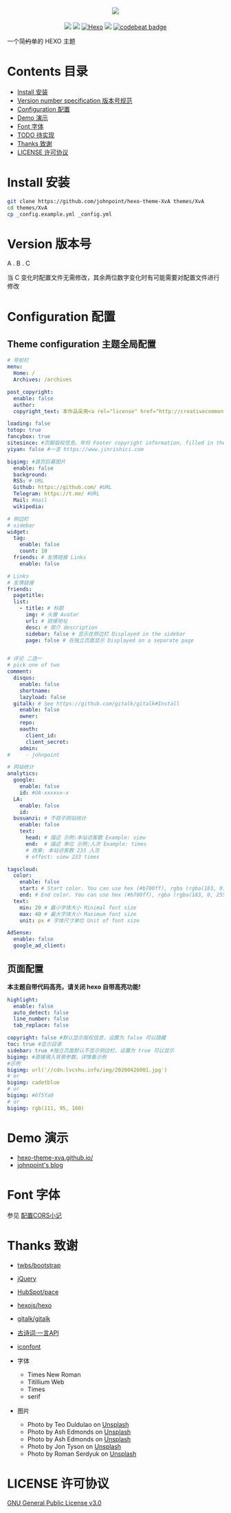 # <div align="center"><img src="https://raw.githubusercontent.com/johnpoint/hexo-theme-XvA/master/logo.png"></img></div>
<p align="center">
<img src="https://img.shields.io/badge/Version-3.7.1-green">
<img src="https://img.shields.io/github/license/johnpoint/hexo-theme-XvA">
<a href="https://hexo.io" target="_blank"><img alt="Hexo" src="https://img.shields.io/badge/hexo-4.0%2B-green"/></a>
<img src="https://travis-ci.org/johnpoint/hexo-theme-XvA.svg?branch=master">
<a href="https://codebeat.co/projects/github-com-johnpoint-hexo-theme-xva-master"><img alt="codebeat badge" src="https://codebeat.co/badges/4ff53f5f-f14a-4c02-b359-f70508088cef" /></a>
</p>

一个简~~约~~单的 HEXO 主题

# Contents 目录

- [Install 安装](#Install-安装)
- [Version number specification 版本号规范](#Version-number-specification-版本号规范)
- [Configuration 配置](#Configuration-配置)
- [Demo 演示](#Demo-演示)
- [Font 字体](#Font-字体)
- [TODO 待实现](#TODO-计划)
- [Thanks 致谢](#Thanks-致谢)
- [LICENSE 许可协议](#LICENSE-许可协议)

# Install 安装

```bash
git clone https://github.com/johnpoint/hexo-theme-XvA themes/XvA
cd themes/XvA
cp _config.example.yml _config.yml
```

# Version 版本号

A . B . C

当 C 变化时配置文件无需修改，其余两位数字变化时有可能需要对配置文件进行修改

# Configuration 配置

## Theme configuration 主题全局配置

```yml
# 导航栏
menu:
  Home: /
  Archives: /archives

post_copyright:
  enable: false
  author: 
  copyright_text: 本作品采用<a rel="license" href="http://creativecommons.org/licenses/by-sa/4.0/">知识共享署名-相同方式共享 4.0 国际许可协议</a>进行许可。

loading: false
totop: true
fancybox: true
sitesince: #页脚版权信息，年份 Footer copyright information, filled in the year
yiyan: false #一言 https://www.jinrishici.com

bigimg: #首页巨幕图片
  enable: false
  background: 
  RSS: # URL
  Github: https://github.com/ #URL
  Telegram: https://t.me/ #URL
  Mail: #mail
  wikipedia: 

# 侧边栏
# sidebar
widget:
  tag:
    enable: false
    count: 10
  friends: # 友情链接 Links
    enable: false

# Links
# 友情链接
friends:
  pagetitle:
  list:
    - title: # 标题
      img: # 头像 Avatar
      url: # 链接地址
      desc: # 简介 description
      sidebar: false # 显示在侧边栏 Displayed in the sidebar
      page: false # 在独立页面显示 Displayed on a separate page


# 评论 二选一
# pick one of two
comment:
  disqus:
    enable: false
    shortname: 
    lazyload: false
  gitalk: # See https://github.com/gitalk/gitalk#Install
    enable: false
    owner:
    repo:
    oauth:
      client_id:
      client_secret:
    admin:
#     - johnpoint

# 网站统计
analytics:
  google:
    enable: false
    id: #UA-xxxxxx-x
  LA:
    enable: false
    id: 
  busuanzi: # 不蒜子网站统计
    enable: false
    text:
      head: # 描述 示例:本站访客数 Example: view
      end:  # 描述 单位 示例:人次 Example: times
      # 效果: 本站访客数 233 人次
      # effect: view 233 times

tagscloud:
  color:
    enable: false
    start: # Start color. You can use hex (#b700ff), rgba (rgba(183, 0, 255, 1)), hsla (hsla(283, 100%, 50%, 1)) or color keywords. This option only works when color is true.
    end: # End color. You can use hex (#b700ff), rgba (rgba(183, 0, 255, 1)), hsla (hsla(283, 100%, 50%, 1)) or color keywords. This option only works when color is true.
  text:
    min: 20 # 最小字体大小 Minimal font size
    max: 40 # 最大字体大小 Maximum font size
    unit: px # 字体尺寸单位 Unit of font size

AdSense:
  enable: false
  google_ad_client: 
```

## 页面配置

**本主题自带代码高亮，请关闭 hexo 自带高亮功能!**
```yaml
highlight:
  enable: false
  auto_detect: false
  line_number: false
  tab_replace: false
```

```yaml
copyright: false #默认显示版权信息，设置为 false 可以隐藏
toc: true #显示目录
sidebar: true #独立页面默认不显示侧边栏，设置为 true 可以显示
bigimg: #直接填入背景参数，详情看示例
#示例
bigimg: url('//cdn.lvcshu.info/img/20200426001.jpg')
# or
bigimg: cadetblue
# or
bigimg: #6f5fa0 
# or
bigimg: rgb(111, 95, 160)
```

# Demo 演示

- [hexo-theme-xva.github.io/](https://hexo-theme-xva.github.io/)
- [johnpoint's blog](https://blog.lvcshu.com)

# Font 字体

参见 [配置CORS小记](https://blog.lvcshu.com/2019/10/07/配置CORS小记/)

# Thanks 致谢

- [twbs/bootstrap](https://github.com/twbs/bootstrap)
- [jQuery](https://github.com/jquery)
- [HubSpot/pace](https://github.com/HubSpot/PACE)
- [hexojs/hexo](https://github.com/hexojs/hexo)
- [gitalk/gitalk](https://github.com/gitalk/gitalk)
- [古诗词·一言API](https://www.jinrishici.com)
- [iconfont](https://www.iconfont.cn/)

- 字体
  - Times New Roman
  - Titillium Web
  - Times
  - serif

- 图片
  - Photo by Teo Duldulao on [Unsplash](https://unsplash.com/photos/4op9_2Bt2Eg)
  - Photo by Ash Edmonds on [Unsplash](https://unsplash.com/photos/gcINRBbUxl0)
  - Photo by Ash Edmonds on [Unsplash](https://unsplash.com/photos/azkczZ4rOgk)
  - Photo by Jon Tyson on [Unsplash](https://unsplash.com/photos/vksdfuY2d6M)
  - Photo by Roman Serdyuk on [Unsplash](https://unsplash.com/photos/DL9Wz4YDa2s)

# LICENSE 许可协议

[GNU General Public License v3.0](https://github.com/johnpoint/hexo-theme-XvA/blob/master/LICENSE)
